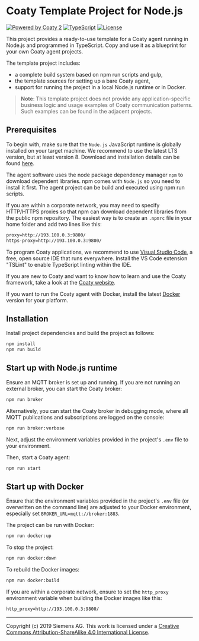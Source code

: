 # Coaty Template Project for Node.js

[![Powered by Coaty 2](https://img.shields.io/badge/Powered%20by-Coaty%202-FF8C00.svg)](https://coaty.io)
[![TypeScript](https://img.shields.io/badge/Source%20code-TypeScript-007ACC.svg)](http://www.typescriptlang.org/)
[![License](https://img.shields.io/badge/License-MIT-blue.svg)](https://opensource.org/licenses/MIT)

This project provides a ready-to-use template for a Coaty agent running in
Node.js and programmed in TypeScript. Copy and use it as a blueprint for your
own Coaty agent projects.

The template project includes:

* a complete build system based on npm run scripts and gulp,
* the template sources for setting up a bare Coaty agent,
* support for running the project in a local Node.js runtime or in Docker.

> **Note**: This template project does not provide any application-specific
> business logic and usage examples of Coaty communication patterns.
> Such examples can be found in the adjacent projects.

## Prerequisites

To begin with, make sure that the `Node.js` JavaScript runtime is globally
installed on your target machine. We recommend to use the latest LTS version,
but at least version 8. Download and installation details can be found
[here](http://nodejs.org/).

The agent software uses the node package dependency manager `npm` to download
dependent libraries. npm comes with `Node.js` so you need to install it first.
The agent project can be build and executed using npm run scripts.

If you are within a corporate network, you may need to specify HTTP/HTTPS
proxies so that npm can download dependent libraries from the public npm
repository. The easiest way is to create an `.npmrc` file in your home folder
and add two lines like this:

```txt
proxy=http://193.100.0.3:9800/
https-proxy=http://193.100.0.3:9800/
```

To program Coaty applications, we recommend to use [Visual Studio
Code](https://code.visualstudio.com/), a free, open source IDE that runs
everywhere. Install the VS Code extension "TSLint" to enable TypeScript linting
within the IDE.

If you are new to Coaty and want to know how to learn and use the Coaty
framework, take a look at the [Coaty website](https://coaty.io).

If you want to run the Coaty agent with Docker, install the latest
[Docker](https://www.docker.com/) version for your platform.

## Installation

Install project dependencies and build the project as follows:

```sh
npm install
npm run build
```

## Start up with Node.js runtime

Ensure an MQTT broker is set up and running. If you are not running an external
broker, you can start the Coaty broker:

```sh
npm run broker
```

Alternatively, you can start the Coaty broker in debugging mode, where all MQTT
publications and subscriptions are logged on the console:

```sh
npm run broker:verbose
```

Next, adjust the environment variables provided in the project's `.env` file to
your environment.

Then, start a Coaty agent:

```sh
npm run start
```

## Start up with Docker

Ensure that the environment variables provided in the project's `.env` file (or
overwritten on the command line) are adjusted to your Docker environment,
especially set `BROKER_URL=mqtt://broker:1883`.

The project can be run with Docker:

```sh
npm run docker:up
```

To stop the project:

```sh
npm run docker:down
```

To rebuild the Docker images:

```sh
npm run docker:build
```

If you are within a corporate network, ensure to set the `http_proxy`
environment variable when building the Docker images like this:

```txt
http_proxy=http://193.100.0.3:9800/
```

---
Copyright (c) 2019 Siemens AG. This work is licensed under a
[Creative Commons Attribution-ShareAlike 4.0 International License](http://creativecommons.org/licenses/by-sa/4.0/).
